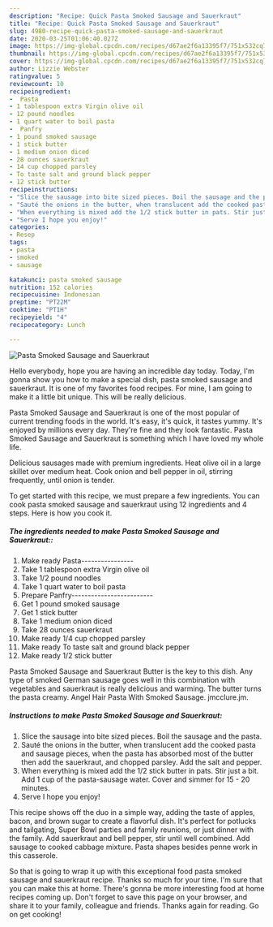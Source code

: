 ```yaml
---
description: "Recipe: Quick Pasta Smoked Sausage and Sauerkraut"
title: "Recipe: Quick Pasta Smoked Sausage and Sauerkraut"
slug: 4980-recipe-quick-pasta-smoked-sausage-and-sauerkraut
date: 2020-03-25T01:06:40.027Z
image: https://img-global.cpcdn.com/recipes/d67ae2f6a13395f7/751x532cq70/pasta-smoked-sausage-and-sauerkraut-recipe-main-photo.jpg
thumbnail: https://img-global.cpcdn.com/recipes/d67ae2f6a13395f7/751x532cq70/pasta-smoked-sausage-and-sauerkraut-recipe-main-photo.jpg
cover: https://img-global.cpcdn.com/recipes/d67ae2f6a13395f7/751x532cq70/pasta-smoked-sausage-and-sauerkraut-recipe-main-photo.jpg
author: Lizzie Webster
ratingvalue: 5
reviewcount: 10
recipeingredient:
-  Pasta
- 1 tablespoon extra Virgin olive oil
- 12 pound noodles
- 1 quart water to boil pasta
-  Panfry
- 1 pound smoked sausage
- 1 stick butter
- 1 medium onion diced
- 28 ounces sauerkraut
- 14 cup chopped parsley
- To taste salt and ground black pepper
- 12 stick butter
recipeinstructions:
- "Slice the sausage into bite sized pieces. Boil the sausage and the pasta."
- "Sauté the onions in the butter, when translucent add the cooked pasta and sausage pieces, when the pasta has absorbed most of the butter then add the sauerkraut, and chopped parsley. Add the salt and pepper."
- "When everything is mixed add the 1/2 stick butter in pats. Stir just a bit. Add 1 cup of the pasta-sausage water. Cover and simmer for 15 - 20 minutes."
- "Serve I hope you enjoy!"
categories:
- Resep
tags:
- pasta
- smoked
- sausage

katakunci: pasta smoked sausage
nutrition: 152 calories
recipecuisine: Indonesian
preptime: "PT22M"
cooktime: "PT1H"
recipeyield: "4"
recipecategory: Lunch

---
```



![Pasta Smoked Sausage and Sauerkraut](https://img-global.cpcdn.com/recipes/d67ae2f6a13395f7/751x532cq70/pasta-smoked-sausage-and-sauerkraut-recipe-main-photo.jpg)

Hello everybody, hope you are having an incredible day today. Today, I'm gonna show you how to make a special dish, pasta smoked sausage and sauerkraut. It is one of my favorites food recipes. For mine, I am going to make it a little bit unique. This will be really delicious.

Pasta Smoked Sausage and Sauerkraut is one of the most popular of current trending foods in the world. It's easy, it's quick, it tastes yummy. It's enjoyed by millions every day. They're fine and they look fantastic. Pasta Smoked Sausage and Sauerkraut is something which I have loved my whole life.

Delicious sausages made with premium ingredients. Heat olive oil in a large skillet over medium heat. Cook onion and bell pepper in oil, stirring frequently, until onion is tender.


To get started with this recipe, we must prepare a few ingredients. You can cook pasta smoked sausage and sauerkraut using 12 ingredients and 4 steps. Here is how you cook it.

##### The ingredients needed to make Pasta Smoked Sausage and Sauerkraut::

1. Make ready  Pasta----------------
1. Take 1 tablespoon extra Virgin olive oil
1. Take 1/2 pound noodles
1. Take 1 quart water to boil pasta
1. Prepare  Panfry-------------------------
1. Get 1 pound smoked sausage
1. Get 1 stick butter
1. Take 1 medium onion diced
1. Take 28 ounces sauerkraut
1. Make ready 1/4 cup chopped parsley
1. Make ready To taste salt and ground black pepper
1. Make ready 1/2 stick butter


Pasta Smoked Sausage and Sauerkraut Butter is the key to this dish. Any type of smoked German sausage goes well in this combination with vegetables and sauerkraut is really delicious and warming. The butter turns the pasta creamy. Angel Hair Pasta With Smoked Sausage. jmcclure.jm. 

##### Instructions to make Pasta Smoked Sausage and Sauerkraut:

1. Slice the sausage into bite sized pieces. Boil the sausage and the pasta.
1. Sauté the onions in the butter, when translucent add the cooked pasta and sausage pieces, when the pasta has absorbed most of the butter then add the sauerkraut, and chopped parsley. Add the salt and pepper.
1. When everything is mixed add the 1/2 stick butter in pats. Stir just a bit. Add 1 cup of the pasta-sausage water. Cover and simmer for 15 - 20 minutes.
1. Serve I hope you enjoy!


This recipe shows off the duo in a simple way, adding the taste of apples, bacon, and brown sugar to create a flavorful dish. It&#39;s perfect for potlucks and tailgating, Super Bowl parties and family reunions, or just dinner with the family. Add sauerkraut and bell pepper, stir until well combined. Add sausage to cooked cabbage mixture. Pasta shapes besides penne work in this casserole. 

So that is going to wrap it up with this exceptional food pasta smoked sausage and sauerkraut recipe. Thanks so much for your time. I'm sure that you can make this at home. There's gonna be more interesting food at home recipes coming up. Don't forget to save this page on your browser, and share it to your family, colleague and friends. Thanks again for reading. Go on get cooking!
